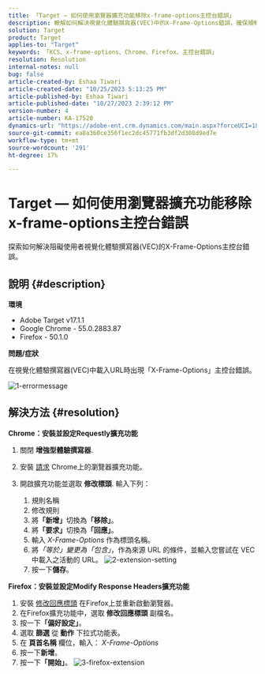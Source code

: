 ```yaml
---
title: 「Target — 如何使用瀏覽器擴充功能移除x-frame-options主控台錯誤」
description: 瞭解如何解決視覺化體驗撰寫器(VEC)中的X-Frame-Options錯誤，確保順暢的URL載入以進行順暢的內容整合。
solution: Target
product: Target
applies-to: "Target"
keywords: 「KCS、x-frame-options、Chrome、Firefox、主控台錯誤」
resolution: Resolution
internal-notes: null
bug: false
article-created-by: Eshaa Tiwari
article-created-date: "10/25/2023 5:13:25 PM"
article-published-by: Eshaa Tiwari
article-published-date: "10/27/2023 2:39:12 PM"
version-number: 4
article-number: KA-17520
dynamics-url: "https://adobe-ent.crm.dynamics.com/main.aspx?forceUCI=1&pagetype=entityrecord&etn=knowledgearticle&id=d11f76cc-5973-ee11-9ae7-6045bd0063aa"
source-git-commit: ea8a360ce356f1ec2dc45771fb3df2d308d9ed7e
workflow-type: tm+mt
source-wordcount: '291'
ht-degree: 17%

---
```


# Target — 如何使用瀏覽器擴充功能移除x-frame-options主控台錯誤


探索如何解決阻礙使用者視覺化體驗撰寫器(VEC)的X-Frame-Options主控台錯誤。

## 說明 {#description}


<b>環境</b>

- Adobe Target v17.1.1
- Google Chrome - 55.0.2883.87
- Firefox - 50.1.0


<b>問題/症狀</b>

在視覺化體驗撰寫器(VEC)中載入URL時出現「X-Frame-Options」主控台錯誤。

![1-errormessage](https://helpx.adobe.com/content/dam/help/en/target/kb/how-to-use-a-browser-extension-to-remove-x-frame-options-console/jcr%3acontent/main-pars/image/1-errormessage.jpg "1-errormessage")


## 解決方法 {#resolution}


<b>Chrome：安裝並設定Requestly擴充功能</b>

1. 關閉 <b>增強型體驗撰寫器</b>.
2. 安裝 [請求](https://chrome.google.com/webstore/detail/requestly/mdnleldcmiljblolnjhpnblkcekpdkpa?hl=en) Chrome上的瀏覽器擴充功能。
3. 開啟擴充功能並選取 <b>修改標頭</b>. 輸入下列：

   1. 規則名稱
   2. 修改規則
   3. 將<b>「新增」</b>切換為<b>「移除」</b>。
   4. 將<b>「要求」</b>切換為<b>「回應」</b>。
   5. 輸入 *X-Frame-Options* 作為標頭名稱。
   6. 將&#x200B;*「等於」變更為「包含」*，作為來源 URL 的條件，並輸入您嘗試在 VEC 中載入之活動的 URL。
      ![2-extension-setting](https://helpx.adobe.com/content/dam/help/en/target/kb/how-to-use-a-browser-extension-to-remove-x-frame-options-console/jcr%3acontent/main-pars/procedure/proc_par/step_2/step_par/image/2-extension-settings.png "2-extension-setting")
   7. 按一下<b>儲存</b>。


<b>Firefox：安裝並設定Modify Response Headers擴充功能</b>

1. 安裝 [修改回應標頭](https://addons.mozilla.org/en-US/firefox/addon/modheader-firefox/) 在Firefox上並重新啟動瀏覽器。
2. 在Firefox擴充功能中，選取 <b>修改回應標頭</b> 副檔名。
3. 按一下<b>「偏好設定」</b>。
4. 選取 <b>篩選</b> 從 <b>動作</b> 下拉式功能表。
5. 在 <b>頁首名稱</b> 欄位，輸入： *X-Frame-Options*
6. 按一下<b>新增</b>。
7. 按一下<b>「開始」</b>。
   ![3-firefox-extension](https://helpx.adobe.com/content/dam/help/en/target/kb/how-to-use-a-browser-extension-to-remove-x-frame-options-console/jcr%3acontent/main-pars/procedure_1532616470/proc_par/step_1817832849/step_par/image/3-firefox-extension.png "3-firefox-extension")

